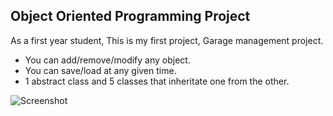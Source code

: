## Object Oriented Programming Project
As a first year student, This is my first project, Garage management project.  
- You can add/remove/modify any object.
- You can save/load at any given time.
- 1 abstract class and 5 classes that inheritate one from the other.  


![Screenshot](https://user-images.githubusercontent.com/68149162/189550243-b6391b25-7b44-4bfe-b199-ae9a2d9f3143.png)
